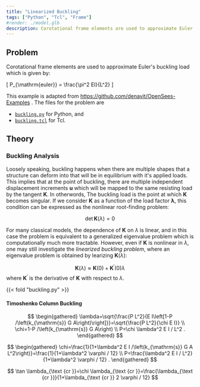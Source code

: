 ```yaml
---
title: "Linearized Buckling"
tags: ["Python", "Tcl", "Frame"]
#render: ./model.glb
description: Corotational frame elements are used to approximate Euler's buckling load.
---
```



## Problem

Corotational frame elements are used to approximate Euler's buckling load which is given by:

\[
P_{\mathrm{euler}} = \frac{\pi^2 EI}{L^2}
\]

This example is adapted from https://github.com/denavit/OpenSees-Examples .
The files for the problem are 
- [`buckling.py`](buckling.py) for Python, and 
- [`buckling.tcl`](buckling.tcl) for Tcl.

## Theory

### Buckling Analysis

Loosely speaking, buckling happens when there are multiple shapes that a structure can deform into that will be in equilibrium with it's applied loads. This implies that at the point of buckling, there are multiple independent displacement increments $\bm{u}$ which will be mapped to the same resisting load by the tangent $\bm{K}$. In otherwords, The buckling load is the point at which $\bm{K}$ becomes singular. If we consider $\bm{K}$ as a function of the load factor $\bm{\lambda}$, this condition can be expressed as the nonlinear root-finding problem:

$$
\operatorname{det}\bm{K}(\lambda) = 0
$$

For many classical models, the dependence of $\bm{K}$ on $\lambda$ is linear, and in this case the problem is equivalent to a generalized eigenvalue problem which is computationally much more tractable. However, even if $\bm{K}$ is nonlinear in $\lambda$, one may still investigate the *linearized buckling problem*, where an eigenvalue problem is obtained by learizing $\bm{K}(\lambda)$:

$$
\bm{K}(\lambda) \approx \bm{K}(0) + \bm{K}^{\prime}(0) \lambda
$$
where $\bm{K}^{\prime}$ is the derivative of $\bm{K}$ with respect to $\lambda$.

{{< fold "buckling.py" >}}

#### Timoshenko Column Buckling

$$
\begin{gathered}
\lambda=\sqrt{\frac{P L^2}{E I\left[1-P /\left(k_{\mathrm{s}} G A\right)\right]}}=\sqrt{\frac{P L^2}{\chi E I}} \\
\chi=1-P /\left(k_{\mathrm{s}} G A\right) \\
P=\chi \lambda^2 E I / L^2 .
\end{gathered}
$$

$$
\begin{gathered}
\chi=\frac{1}{1+\lambda^2 E I /\left(k_{\mathrm{s}} G A L^2\right)}=\frac{1}{1+\lambda^2 \varphi / 12} \\
P=\frac{\lambda^2 E I / L^2}{1+\lambda^2 \varphi / 12} .
\end{gathered}
$$

$$
\tan \lambda_{\text {cr }}=\chi \lambda_{\text {cr }}=\frac{\lambda_{\text {cr }}}{1+\lambda_{\text {cr }} 2 \varphi / 12}
$$
